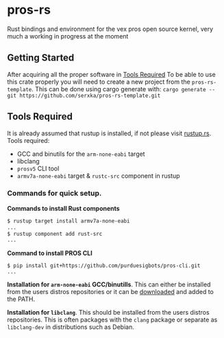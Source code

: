 # pros-rs
Rust bindings and environment for the vex pros open source kernel, very much a working in progress at the moment

## Getting Started
After acquiring all the proper software in [Tools Required](#tools-required)
To be able to use this crate properly you will need to create a new project from the `pros-rs-template`. This can be done using cargo generate with: `cargo generate --git https://github.com/serxka/pros-rs-template.git`

## Tools Required
It is already assumed that rustup is installed, if not please visit [rustup.rs](https://rustup.rs/). Tools required:
+ GCC and binutils for the `arm-none-eabi` target
+ libclang
+ `prosv5` CLI tool
+ `armv7a-none-eabi` target & `rustc-src` component in rustup

### Commands for quick setup.
**Commands to install Rust components**
```sh
$ rustup target install armv7a-none-eabi
...
$ rustup component add rust-src
...
```

**Command to install PROS CLI**
```
$ pip install git+https://github.com/purduesigbots/pros-cli.git
...
```

**Installation for `arm-none-eabi` GCC/binutills**. This can either be installed from the users distros repositories or it can be [downloaded](https://developer.arm.com/downloads/-/gnu-rm) and added to the PATH.

**Installation for `libclang`**. This should be installed from the users distros repositories. This is often packages with the `clang` package or separate as `libclang-dev` in distributions such as Debian.
